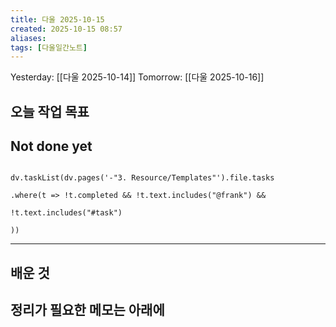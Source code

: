 ```yaml
---
title: 다울 2025-10-15
created: 2025-10-15 08:57
aliases: 
tags: [다울일간노트]
---
```



Yesterday: [[다울 2025-10-14]] 
Tomorrow: [[다울 2025-10-16]] 




## 오늘 작업 목표




## Not done yet

```dataviewjs

dv.taskList(dv.pages('-"3. Resource/Templates"').file.tasks

.where(t => !t.completed && !t.text.includes("@frank") &&

!t.text.includes("#task")

))

```

---

## 배운 것




## 정리가 필요한 메모는 아래에

